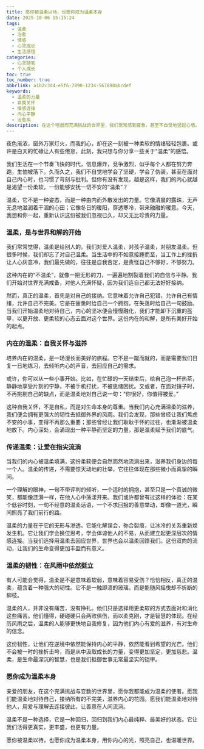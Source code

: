 ```yaml
---
title: 愿你被温柔以待，也愿你成为温柔本身
date: 2025-10-06 15:15:24
tags:
  - 温柔
  - 治愈
  - 情感
  - 心灵成长
  - 生活感悟
categories:
  - 心灵随笔
  - 个人成长
toc: true
toc_number: true
abbrlink: a1b2c3d4-e5f6-7890-1234-567890abcdef
keywords:
  - 温柔的力量
  - 自我关怀
  - 情感连接
  - 内心平静
  - 治愈系
description: 在这个喧嚣而充满挑战的世界里，我们常常感到疲惫，甚至不自觉地竖起心墙。但有一种力量，它无声无息，却能穿透一切坚硬，那就是温柔。它不是软弱，而是深沉的理解与接纳；它不是妥协，而是坚韧的慈悲与爱。这篇文章，想与你一同探寻温柔的真谛，感受它如何滋养我们的内心，又如何让我们成为照亮他人的光。愿我们都能在温柔中找到归属，也愿我们都能成为温柔的源泉。
---
```


夜色渐浓，窗外万家灯火，而我的心，却在这一刻被一种柔软的情绪轻轻包裹。或许是白天的忙碌让人有些倦怠，此刻，我只想与你分享一些关于“温柔”的感悟。

我们生活在一个节奏飞快的时代，信息爆炸，竞争激烈，似乎每个人都在努力奔跑，生怕被落下。久而久之，我们不自觉地学会了坚硬，学会了伪装，甚至在面对自己内心时，也习惯了苛刻与批判。但你有没有发现，越是这样，我们的内心就越是渴望一份柔软，一份能够安抚一切不安的“温柔”？

温柔，它不是一种姿态，而是一种由内而外散发出的力量。它像清晨的露珠，无声无息地滋润着干涸的心田；它像冬日的暖阳，穿透寒冷，带来融融的暖意。今天，我想和你一起，重新认识这份被我们忽视已久，却又无比珍贵的力量。

### 温柔，是与世界和解的开始

我们常常觉得，温柔是给别人的。我们对爱人温柔，对孩子温柔，对朋友温柔。但很多时候，我们却忘了对自己温柔。当生活中的不如意接踵而至，当工作上的挫折让人心灰意冷，我们最先做的，往往是自我否定，是责怪自己不够好，不够努力。

这种内在的“不温柔”，就像一把无形的刀，一遍遍地割裂着我们的自信与平静。我们开始对世界充满戒备，对他人充满怀疑，因为我们连自己都无法好好接纳。

然而，真正的温柔，首先是对自己的接纳。它意味着允许自己犯错，允许自己有情绪，允许自己不完美。它是在疲惫时给自己一个拥抱，在失落时给自己一句鼓励。当我们开始温柔地对待自己，内心的坚冰便会慢慢融化，我们才能卸下沉重的盔甲，以更开放、更柔软的心态去面对这个世界。这份内在的和解，是所有美好开始的起点。

### 内在的温柔：自我关怀与滋养

培养内在的温柔，是一场漫长而美好的旅程。它不是一蹴而就的，而是需要我们日复一日地练习，去倾听内心的声音，去回应自己的需求。

或许，你可以从一些小事开始。比如，在忙碌的一天结束后，给自己泡一杯热茶，静静地享受片刻的宁静，不被手机打扰，不被思绪困扰。又或者，在面对镜子时，不再挑剔自己的缺点，而是温柔地对自己说一句：“你很好，你值得被爱。”

这种自我关怀，不是自私，而是对生命本身的尊重。当我们内心充满温柔的滋养，我们便会拥有更强大的韧性去抵御外界的风雨。我们会发现，那些曾经让我们焦虑不安的小事，变得不再那么重要；那些曾经让我们耿耿于怀的过往，也渐渐被温柔地放下。内心深处，会涌现出一种平静而坚定的力量，那是温柔赋予我们的底气。

### 传递温柔：让爱在指尖流淌

当我们的内心被温柔填满，这份柔软便会自然而然地流淌出来，滋养我们身边的每一个人。温柔的传递，不需要惊天动地的壮举，它往往体现在那些微小而真挚的瞬间。

一个理解的眼神，一句不带评判的倾听，一个适时的拥抱，甚至只是一个真诚的微笑，都能像涟漪一样，在他人心中荡漾开来。我们或许都曾有过这样的体验：在某个低谷时刻，一句不经意的温柔话语，一个不求回报的善意举动，却像一道光，瞬间照亮了我们前行的路。

温柔的力量在于它的无形与渗透。它能化解误会，弥合裂痕，让冰冷的关系重新焕发生机。它让我们学会换位思考，学会体谅他人的不易，从而建立起更深层次的情感连接。当我们选择用温柔去回应世界，世界也会以温柔回馈我们。这份双向的流动，让我们的生命变得更加丰盈而有意义。

### 温柔的韧性：在风雨中依然挺立

有人可能会觉得，温柔是不是意味着软弱，意味着容易受伤？恰恰相反，真正的温柔，蕴含着一种强大的韧性。它不是一触即溃的玻璃，而是能随风摇曳却不折断的柳枝。

温柔的人，并非没有痛苦，没有挣扎。他们只是选择用更柔软的方式去面对和消化这些痛苦。他们懂得，硬碰硬只会两败俱伤，而以柔克刚，才是智慧的体现。在经历风雨之后，温柔的人能够更快地自我修复，因为他们内心有爱的滋养，有对生命的信念。

这份韧性，让他们在逆境中依然能保持内心的平静，依然能看到希望的光芒。他们不会被一时的挫折击垮，而是从中汲取成长的力量，变得更加坚定，更加慈悲。温柔，是生命最深沉的智慧，也是我们抵御世事无常最坚实的铠甲。

### 愿你成为温柔本身

亲爱的朋友，在这个充满挑战与变数的世界里，愿你我都能成为温柔的使者。愿我们能温柔地对待自己，接纳所有的不完美，滋养内心的花园。愿我们能温柔地对待他人，用爱与理解去连接彼此，让善意在人间流淌。

温柔不是一种选择，它是一种回归，回归到我们内心最纯粹、最美好的状态。它让我们活得更真实，更丰盛，也更有力量。

愿你被温柔以待，也愿你成为温柔本身，用你内心的光，照亮自己，也温暖世界。